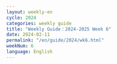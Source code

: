 ```yaml
---
layout: weekly-en
cycle: 2024
categories: weekly guide
title: "Weekly Guide：2024-2025 Week 6"
date: 2024-02-11
permalink: "/en/guide/2024/wk6.html"
weekNum: 6
language: English
---
```

